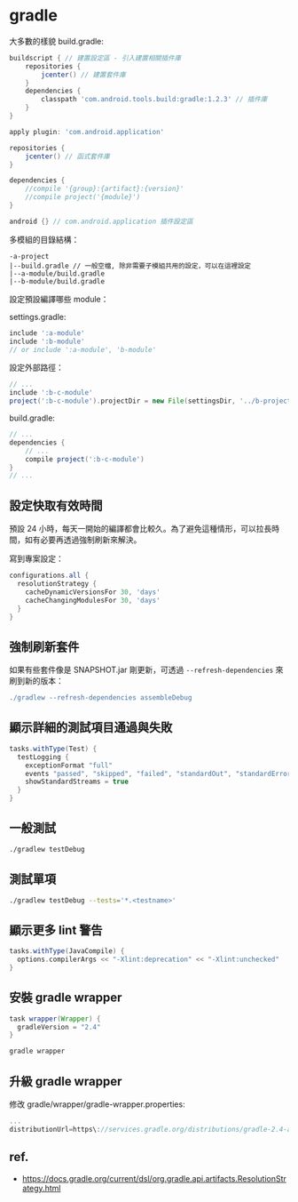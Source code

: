 # gradle

大多數的樣貌 build.gradle:

```gradle
buildscript { // 建置設定區 - 引入建置相關插件庫
    repositories {
        jcenter() // 建置套件庫
    }
    dependencies {
        classpath 'com.android.tools.build:gradle:1.2.3' // 插件庫
    }
}

apply plugin: 'com.android.application'

repositories {
    jcenter() // 函式套件庫
}

dependencies {
    //compile '{group}:{artifact}:{version}'
    //compile project('{module}')
}

android {} // com.android.application 插件設定區
```

多模組的目錄結構：

```
-a-project
|--build.gradle // 一般空檔, 除非需要子模組共用的設定，可以在這裡設定
|--a-module/build.gradle
|--b-module/build.gradle
```

設定預設編譯哪些 module：

settings.gradle:

```gradle
include ':a-module'
include ':b-module'
// or include ':a-module', 'b-module'
```

設定外部路徑：

```gradle
// ...
include ':b-c-module'
project(':b-c-module').projectDir = new File(settingsDir, '../b-project/c-module')
```

build.gradle:

```gradle
// ...
dependencies {
    // ...
    compile project(':b-c-module')
}
// ...
```

## 設定快取有效時間

預設 24 小時，每天一開始的編譯都會比較久。為了避免這種情形，可以拉長時間，如有必要再透過強制刷新來解決。

寫到專案設定：

```gradle
configurations.all {
  resolutionStrategy {
    cacheDynamicVersionsFor 30, 'days'
    cacheChangingModulesFor 30, 'days'
  }
}
```

## 強制刷新套件

如果有些套件像是 SNAPSHOT.jar 剛更新，可透過 `--refresh-dependencies` 來刷到新的版本：

```gradle
./gradlew --refresh-dependencies assembleDebug
```

## 顯示詳細的測試項目通過與失敗

```gradle
tasks.withType(Test) {
  testLogging {
    exceptionFormat "full"
    events "passed", "skipped", "failed", "standardOut", "standardError"
    showStandardStreams = true
  }
}
```

## 一般測試

```bash
./gradlew testDebug
```

## 測試單項

```bash
./gradlew testDebug --tests='*.<testname>'
```

## 顯示更多 lint 警告

```gradle
tasks.withType(JavaCompile) {
  options.compilerArgs << "-Xlint:deprecation" << "-Xlint:unchecked"
}
```

## 安裝 gradle wrapper

```gradle
task wrapper(Wrapper) {
  gradleVersion = "2.4"
}
```

```bash
gradle wrapper
```

## 升級 gradle wrapper

修改 gradle/wrapper/gradle-wrapper.properties:

```gradle
...
distributionUrl=https\://services.gradle.org/distributions/gradle-2.4-all.zip
```

## ref.

* https://docs.gradle.org/current/dsl/org.gradle.api.artifacts.ResolutionStrategy.html
